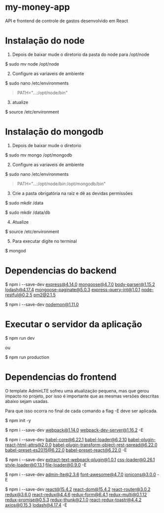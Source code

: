 # my-money-app
API e frontend de controle de gastos desenvolvido em React

# Instalação do node
1. Depois de baixar mude o diretorio da pasta do node para /opt/node

$ sudo mv node /opt/node

2. Configure as variaveis de ambiente 

$ sudo nano /etc/environments

> PATH="...:/opt/node/bin"

3. atualize

$ source /etc/environment

# Instalação do mongodb
1. Depois de baixar mude o diretorio

$ sudo mv mongo /opt/mongodb

2. Configure as variaveis de ambiente

$ sudo nano /etc/environments

> PATH="...:/opt/node/bin:/opt/mongodb/bin"

3. Crie a pasta obrigatória na raíz e dê as devidas permissões

$ sudo mkdir /data

$ sudo mkdir /data/db

4. Atualize 

$ source /etc/environment

5. Para executar digite no terminal

$ mongod

# Dependencias do backend
$ npm i --save-dev express@4.14.0 mongoose@4.7.0 body-parser@1.15.2 lodash@4.17.4 mongoose-paginate@5.0.3 express-query-int@1.0.1 node-restful@0.2.5 pm2@2.1.5

$ npm i --save-dev nodemon@1.11.0

# Executar o servidor da aplicação
$ npm run dev

ou 

$ npm run production

# Dependencias do frontend
O template AdminLTE sofreu uma atualização pequena, mas que gerou impacto no projeto, por isso é importante que as mesmas versões descritas abaixo sejam usadas.

Para que isso ocorra no final de cada comando a flag -E deve ser aplicada.

$ npm init -y

$ npm i --save-dev webpack@1.14.0 webpack-dev-server@1.16.2 -E

$ npm i --save-dev babel-core@6.22.1 babel-loader@6.2.10 babel-plugin-react-html-attrs@2.0.0 babel-plugin-transform-object-rest-spread@6.22.0 babel-preset-es2015@6.22.0 babel-preset-react@6.22.0 -E

$ npm i --save-dev extract-text-webpack-plugin@1.0.1 css-loader@0.26.1 style-loader@0.13.1 file-loader@0.9.0 -E

$ npm i --save-dev admin-lte@2.3.6 font-awesome@4.7.0 ionicons@3.0.0 -E

$ npm i --save-dev react@15.4.2 react-dom@15.4.2 react-router@3.0.2 redux@3.6.0 react-redux@4.4.6 redux-form@6.4.1 redux-multi@0.1.12 redux-promise@0.5.3 redux-thunk@2.1.0 react-redux-toastr@4.4.2 axios@0.15.3 lodash@4.17.4 -E
